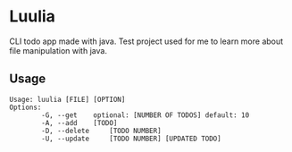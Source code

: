 # Luulia

CLI todo app made with java. Test project used for me to learn more about file manipulation with java.

## Usage

```console
Usage: luulia [FILE] [OPTION]
Options:
        -G, --get	 optional: [NUMBER OF TODOS] default: 10
        -A, --add	 [TODO]
        -D, --delete	 [TODO NUMBER]
        -U, --update	 [TODO NUMBER] [UPDATED TODO]
```
